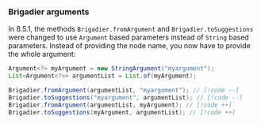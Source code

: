 ### Brigadier arguments

In 8.5.1, the methods `Brigadier.fromArgument` and `Brigadier.toSuggestions` were changed to use `Argument` based parameters instead of `String` based parameters. Instead of providing the node name, you now have to provide the whole argument:

```java
Argument<?> myArgument = new StringArgument("myargument");
List<Argument<?>> argumentList = List.of(myArgument);

Brigadier.fromArgument(argumentList, "myargument"); // [!code --]
Brigadier.toSuggestions("myargument", argumentList); // [!code --]
Brigadier.fromArgument(argumentList, myArgument); // [!code ++]
Brigadier.toSuggestions(myArgument, argumentList); // [!code ++]
```